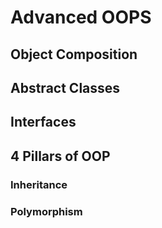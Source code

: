 # Advanced OOPS

## Object Composition

## Abstract Classes

## Interfaces

## 4 Pillars of OOP

### Inheritance

### Polymorphism
